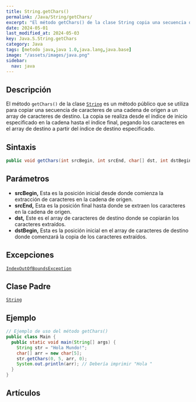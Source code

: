 ```yaml
---
title: String.getChars()
permalink: /Java/String/getChars/
excerpt: "El método getChars() de la clase String copia una secuencia de caracteres desde una cadena de origen a un array de destino."
date: 2024-05-01
last_modified_at: 2024-05-03
key: Java.S.String.getChars
category: Java
tags: [metodo java,java 1.0,java.lang,java.base]
image: "/assets/images/java.png"
sidebar:
  nav: java
---
```


## Descripción


El método `getChars()` de la clase [`String`](https://www.w3api.com/Java/String/) es un método público que se utiliza para copiar una secuencia de caracteres de una cadena de origen a un array de caracteres de destino. La copia se realiza desde el índice de inicio especificado en la cadena hasta el índice final, pegando los caracteres en el array de destino a partir del índice de destino especificado.


## Sintaxis


```java
public void getChars(int srcBegin, int srcEnd, char[] dst, int dstBegin)
```


## Parámetros

- **srcBegin,** Esta es la posición inicial desde donde comienza la extracción de caracteres en la cadena de origen.
- **srcEnd,** Esta es la posición final hasta donde se extraen los caracteres en la cadena de origen.
- **dst,** Este es el array de caracteres de destino donde se copiarán los caracteres extraídos.
- **dstBegin,** Esta es la posición inicial en el array de caracteres de destino donde comenzará la copia de los caracteres extraídos.

## Excepciones


[`IndexOutOfBoundsException`](https://www.w3api.com/Java/IndexOutOfBoundsException/)


## Clase Padre


[`String`](https://www.w3api.com/Java/String/)


## Ejemplo


```java
// Ejemplo de uso del método getChars()
public class Main {
  public static void main(String[] args) {
    String str = "Hola Mundo!";
    char[] arr = new char[5];
    str.getChars(0, 5, arr, 0);
    System.out.println(arr); // Debería imprimir "Hola "
  }
}
```


## Artículos

